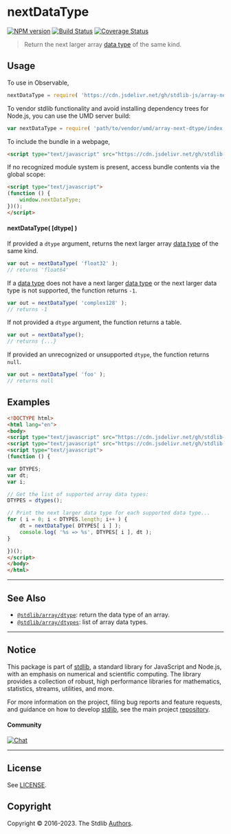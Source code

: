 <!--

@license Apache-2.0

Copyright (c) 2018 The Stdlib Authors.

Licensed under the Apache License, Version 2.0 (the "License");
you may not use this file except in compliance with the License.
You may obtain a copy of the License at

   http://www.apache.org/licenses/LICENSE-2.0

Unless required by applicable law or agreed to in writing, software
distributed under the License is distributed on an "AS IS" BASIS,
WITHOUT WARRANTIES OR CONDITIONS OF ANY KIND, either express or implied.
See the License for the specific language governing permissions and
limitations under the License.

-->

# nextDataType

[![NPM version][npm-image]][npm-url] [![Build Status][test-image]][test-url] [![Coverage Status][coverage-image]][coverage-url] <!-- [![dependencies][dependencies-image]][dependencies-url] -->

> Return the next larger array [data type][@stdlib/array/dtypes] of the same kind.

<!-- Section to include introductory text. Make sure to keep an empty line after the intro `section` element and another before the `/section` close. -->

<section class="intro">

</section>

<!-- /.intro -->

<!-- Package usage documentation. -->



<section class="usage">

## Usage

To use in Observable,

```javascript
nextDataType = require( 'https://cdn.jsdelivr.net/gh/stdlib-js/array-next-dtype@umd/browser.js' )
```

To vendor stdlib functionality and avoid installing dependency trees for Node.js, you can use the UMD server build:

```javascript
var nextDataType = require( 'path/to/vendor/umd/array-next-dtype/index.js' )
```

To include the bundle in a webpage,

```html
<script type="text/javascript" src="https://cdn.jsdelivr.net/gh/stdlib-js/array-next-dtype@umd/browser.js"></script>
```

If no recognized module system is present, access bundle contents via the global scope:

```html
<script type="text/javascript">
(function () {
    window.nextDataType;
})();
</script>
```

#### nextDataType( \[dtype] )

If provided a `dtype` argument, returns the next larger array [data type][@stdlib/array/dtypes] of the same kind.

```javascript
var out = nextDataType( 'float32' );
// returns 'float64'
```

If a [data type][@stdlib/array/dtypes] does not have a next larger [data type][@stdlib/array/dtypes] or the next larger data type is not supported, the function returns `-1`.

```javascript
var out = nextDataType( 'complex128' );
// returns -1
```

If not provided a `dtype` argument, the function returns a table.

```javascript
var out = nextDataType();
// returns {...}
```

If provided an unrecognized or unsupported `dtype`, the function returns `null`.

```javascript
var out = nextDataType( 'foo' );
// returns null
```

</section>

<!-- /.usage -->

<!-- Package usage notes. Make sure to keep an empty line after the `section` element and another before the `/section` close. -->

<section class="notes">

</section>

<!-- /.notes -->

<!-- Package usage examples. -->

<section class="examples">

## Examples

<!-- eslint no-undef: "error" -->

```html
<!DOCTYPE html>
<html lang="en">
<body>
<script type="text/javascript" src="https://cdn.jsdelivr.net/gh/stdlib-js/array-dtypes@umd/browser.js"></script>
<script type="text/javascript" src="https://cdn.jsdelivr.net/gh/stdlib-js/array-next-dtype@umd/browser.js"></script>
<script type="text/javascript">
(function () {

var DTYPES;
var dt;
var i;

// Get the list of supported array data types:
DTYPES = dtypes();

// Print the next larger data type for each supported data type...
for ( i = 0; i < DTYPES.length; i++ ) {
    dt = nextDataType( DTYPES[ i ] );
    console.log( '%s => %s', DTYPES[ i ], dt );
}

})();
</script>
</body>
</html>
```

</section>

<!-- /.examples -->

<!-- Section to include cited references. If references are included, add a horizontal rule *before* the section. Make sure to keep an empty line after the `section` element and another before the `/section` close. -->

<section class="references">

</section>

<!-- /.references -->

<!-- Section for related `stdlib` packages. Do not manually edit this section, as it is automatically populated. -->

<section class="related">

* * *

## See Also

-   <span class="package-name">[`@stdlib/array/dtype`][@stdlib/array/dtype]</span><span class="delimiter">: </span><span class="description">return the data type of an array.</span>
-   <span class="package-name">[`@stdlib/array/dtypes`][@stdlib/array/dtypes]</span><span class="delimiter">: </span><span class="description">list of array data types.</span>

</section>

<!-- /.related -->

<!-- Section for all links. Make sure to keep an empty line after the `section` element and another before the `/section` close. -->


<section class="main-repo" >

* * *

## Notice

This package is part of [stdlib][stdlib], a standard library for JavaScript and Node.js, with an emphasis on numerical and scientific computing. The library provides a collection of robust, high performance libraries for mathematics, statistics, streams, utilities, and more.

For more information on the project, filing bug reports and feature requests, and guidance on how to develop [stdlib][stdlib], see the main project [repository][stdlib].

#### Community

[![Chat][chat-image]][chat-url]

---

## License

See [LICENSE][stdlib-license].


## Copyright

Copyright &copy; 2016-2023. The Stdlib [Authors][stdlib-authors].

</section>

<!-- /.stdlib -->

<!-- Section for all links. Make sure to keep an empty line after the `section` element and another before the `/section` close. -->

<section class="links">

[npm-image]: http://img.shields.io/npm/v/@stdlib/array-next-dtype.svg
[npm-url]: https://npmjs.org/package/@stdlib/array-next-dtype

[test-image]: https://github.com/stdlib-js/array-next-dtype/actions/workflows/test.yml/badge.svg?branch=main
[test-url]: https://github.com/stdlib-js/array-next-dtype/actions/workflows/test.yml?query=branch:main

[coverage-image]: https://img.shields.io/codecov/c/github/stdlib-js/array-next-dtype/main.svg
[coverage-url]: https://codecov.io/github/stdlib-js/array-next-dtype?branch=main

<!--

[dependencies-image]: https://img.shields.io/david/stdlib-js/array-next-dtype.svg
[dependencies-url]: https://david-dm.org/stdlib-js/array-next-dtype/main

-->

[chat-image]: https://img.shields.io/gitter/room/stdlib-js/stdlib.svg
[chat-url]: https://gitter.im/stdlib-js/stdlib/

[stdlib]: https://github.com/stdlib-js/stdlib

[stdlib-authors]: https://github.com/stdlib-js/stdlib/graphs/contributors

[umd]: https://github.com/umdjs/umd
[es-module]: https://developer.mozilla.org/en-US/docs/Web/JavaScript/Guide/Modules

[deno-url]: https://github.com/stdlib-js/array-next-dtype/tree/deno
[umd-url]: https://github.com/stdlib-js/array-next-dtype/tree/umd
[esm-url]: https://github.com/stdlib-js/array-next-dtype/tree/esm
[branches-url]: https://github.com/stdlib-js/array-next-dtype/blob/main/branches.md

[stdlib-license]: https://raw.githubusercontent.com/stdlib-js/array-next-dtype/main/LICENSE

<!-- <related-links> -->

[@stdlib/array/dtype]: https://github.com/stdlib-js/array-dtype/tree/umd

[@stdlib/array/dtypes]: https://github.com/stdlib-js/array-dtypes/tree/umd

<!-- </related-links> -->

</section>

<!-- /.links -->
